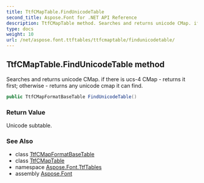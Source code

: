 ```yaml
---
title: TtfCMapTable.FindUnicodeTable
second_title: Aspose.Font for .NET API Reference
description: TtfCMapTable method. Searches and returns unicode CMap. if there is ucs4 CMap  returns it first otherwise  returns any unicode cmap it can find
type: docs
weight: 10
url: /net/aspose.font.ttftables/ttfcmaptable/findunicodetable/
---
```

## TtfCMapTable.FindUnicodeTable method

Searches and returns unicode CMap. if there is ucs-4 CMap - returns it first; otherwise - returns any unicode cmap it can find.

```csharp
public TtfCMapFormatBaseTable FindUnicodeTable()
```

### Return Value

Unicode subtable.

### See Also

* class [TtfCMapFormatBaseTable](../../../aspose.font.ttfcmapformats/ttfcmapformatbasetable/)
* class [TtfCMapTable](../)
* namespace [Aspose.Font.TtfTables](../../ttfcmaptable/)
* assembly [Aspose.Font](../../../)


